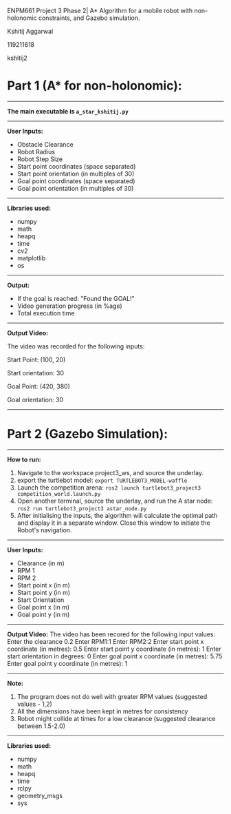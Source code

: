ENPM661 Project 3 Phase 2| A* Algorithm for a mobile robot with non-holonomic constraints, and Gazebo simulation.

Kshitij Aggarwal

119211618

kshitij2

# Part 1 (A* for non-holonomic): #
________________________________________________________

**The main executable is `a_star_kshitij.py`**

________________________________________________________
**User Inputs:**
- Obstacle Clearance
- Robot Radius
- Robot Step Size
- Start point coordinates (space separated)
- Start point orientation (in multiples of 30)
- Goal point coordinates (space separated)
- Goal point orientation (in multiples of 30)

________________________________________________________
**Libraries used:**
- numpy
- math
- heapq
- time
- cv2
- matplotlib
- os

________________________________________________________
**Output:**
- If the goal is reached: "Found the GOAL!"
- Video generation progress (in %age)
- Total execution time

________________________________________________________
**Output Video:**

The video was recorded for the following inputs:

Start Point: (100, 20)

Start orientation: 30

Goal Point: (420, 380)

Goal orientation: 30

________________________________________________________


# Part 2 (Gazebo Simulation): #

________________________________________________________
**How to run:**
1. Navigate to the workspace project3_ws, and source the underlay.
2. export the turtlebot model: `export TURTLEBOT3_MODEL-waffle`
3. Launch the competition arena: `ros2 launch turtlebot3_project3 competition_world.launch.py` 
4. Open another terminal, source the underlay, and run the A star node: `ros2 run turtlebot3_project3 astar_node.py`
5. After initialising the inputs, the algorithm will calculate the optimal path and display it in a separate window. Close this window to initiate the Robot's navigation.

________________________________________________________
**User Inputs:**
- Clearance (in m)
- RPM 1 
- RPM 2
- Start point x (in m)
- Start point y (in m)
- Start Orientation
- Goal point x (in m)
- Goal point y (in m)

________________________________________________________
**Output Video:**
The video has been recored for the following input values:
Enter the clearance 0.2
Enter RPM1:1
Enter RPM2:2
Enter start point x coordinate (in metres): 0.5
Enter start point y coordinate (in metres): 1
Enter start orientation in degrees: 0
Enter goal point x coordinate (in metres): 5.75
Enter goal point y coordinate (in metres): 1

________________________________________________________
**Note:**
1. The program does not do well with greater RPM values (suggested values - 1,2)
2. All the dimensions have been kept in metres for consistency
3. Robot might collide at times for a low clearance (suggested clearance between 1.5-2.0)

________________________________________________________
**Libraries used:**
- numpy
- math
- heapq
- time
- rclpy
- geometry_msgs
- sys
